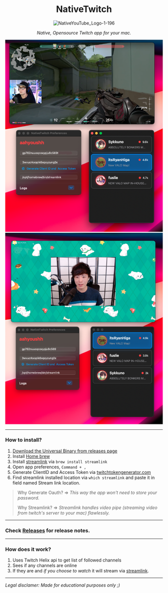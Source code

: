 
<div align="center">
  <h1>NativeTwitch</h1>
  
![NativeYouTube_Logo-1-196](https://user-images.githubusercontent.com/43297314/139798460-ac6e46a5-7935-46d7-9cbf-e2d86930e912.png)
  
*Native, Opensource Twitch app for your mac.*
  
  
<img src="https://raw.githubusercontent.com/Aayush9029/NativeTwitch/main/assets/ryan.png"> <img src="https://raw.githubusercontent.com/Aayush9029/NativeTwitch/main/assets/sykk.png">
  
</div>

----

### How to install?

1. [Download the Universal Binary from releases page](https://github.com/Aayush9029/NativeTwitch/releases/download/v4.0/NativeTwitch.app.zip)
2. Install [Home brew](https://brew.sh/) 
3. Install [streamlink](https://github.com/streamlink/streamlink) via ```brew install streamlink```
4. Open app preferences, `Command + ,`
5. Generate ClientID and Access Token via [twitchtokengenerator.com](https://twitchtokengenerator.com/quick/NIaMdzGYBR)
6. Find streamlink installed location via ```which streamlink``` and paste it in field named Stream link location.



> Why Generate Oauth? => *This way the app won't need to store your password.*
>
> Why Streamlink? => *Streamlink handles video pipe (streaming video from twitch's server to your mac) flawlessly.*

---

### Check [Releases](https://github.com/Aayush9029/NativeTwitch/releases) for release notes.

---

### How does it work?

1. Uses Twitch Helix api to get list of followed channels
2. Sees if any channels are online
3. If they are and *if you choose to watch* it will stream via [streamlink](https://github.com/streamlink/streamlink).

---

*Legal disclamer: Made for educational purposes only ;)*
